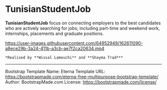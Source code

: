 # TunisianStudentJob

**TunisianStudentJob** focus on connecting employers to the best candidates who are actively searching for jobs; including part-time and weekend work, internships, placements and graduate positions.  

https://user-images.githubusercontent.com/64952949/162611090-a8ece29b-3a24-411b-a3cb-ae7f2ca20634.mp4    
  
    *Realised by **Wissal Lamouchi** and **Shayma Trad***
    
-----------------------------------------------------------------------------------
Bootstrap Template Name: Eterna
Template URL: https://bootstrapmade.com/eterna-free-multipurpose-bootstrap-template/
Author: BootstrapMade.com
License: https://bootstrapmade.com/license/
